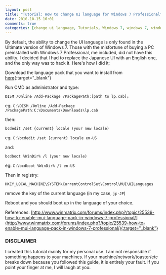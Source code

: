 ```yaml
---
layout: post
title: "Tutorial: How to change UI language for Windows 7 Professional"
date: 2010-10-15 16:01
comments: true
categories: [change ui language, Tutorials, Windows 7, windows 7, windows 7 professional]
---
```

By default, the ability to change the UI language is only found in the Ultimate version of Windows 7. Those with the misfortune of buying a PC preinstalled with Windows 7 Professional, me included, did not have this ability. I decided that I had to replace the Japanese UI with an English one, and the only way was to hack it. Here's how I did it;

<!--more-->

Download the language pack that you want to install from [here](http://www.vista123.net/content/download-windows-7-mui-language-packs-official-32-bit-and-64-bit-direct-download-links){:target="_blank"}

Run CMD as administrator and type:
```shell
DISM /Online /Add-Package /PackagePath:[path to lp.cab];
```

eg. `C:\DISM /Online /Add-Package /PackagePath:C:\Documents\Downloads\lp.cab`

then:
```shell
bcdedit /set {current} locale (your new locale)
```
eg. `C:\bcdedit /set {current} locale en-US`

and:
```shell
bcdboot %WinDir% /l (your new locale)
```
eg. `C:\bcdboot %WinDir% /l en-US`

Then in registry:

`HKEY_LOCAL_MACHINE\SYSTEM\CurrentControlSet\Control\MUI\UILanguages`

remove the key of the current language (in my case, `jp-JP`)

Reboot and you should boot up in the language of your choice.

References:
[http://www.winmatrix.com/forums/index.php?/topic/25539-how-to-enable-mui-language-pack-in-windows-7-professional/](http://www.winmatrix.com/forums/index.php?/topic/25539-how-to-enable-mui-language-pack-in-windows-7-professional/){:target="_blank"}

### DISCLAIMER ###

I created this tutorial mainly for my personal use. I am not responsible if something happens to your machines. If your machine/network/toaster/etc breaks down because you followed this guide, it is entirely your fault. If you point your finger at me, I will laugh at you.
